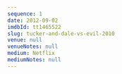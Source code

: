 ```yaml
---
sequence: 1
date: 2012-09-02
imdbId: tt1465522
slug: tucker-and-dale-vs-evil-2010
venue: null
venueNotes: null
medium: Netflix
mediumNotes: null
---
```


